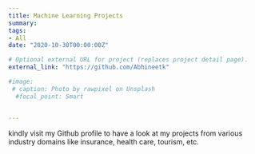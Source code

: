 ```yaml
---
title: Machine Learning Projects
summary: 
tags:
- All
date: "2020-10-30T00:00:00Z"

# Optional external URL for project (replaces project detail page).
external_link: "https://github.com/Abhineetk"

#image:
 # caption: Photo by rawpixel on Unsplash
  #focal_point: Smart


---
```

kindly visit my Github profile to have a look at my projects from various industry domains like insurance, health care, tourism, etc.

